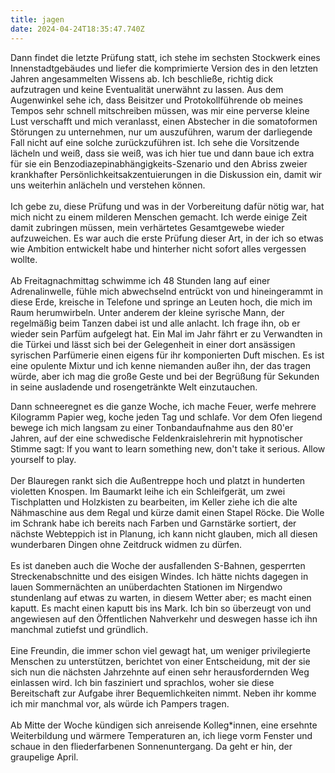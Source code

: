```yaml
---
title: jagen
date: 2024-04-24T18:35:47.740Z
---
```

Dann findet die letzte Prüfung statt, ich stehe im sechsten Stockwerk eines Innenstadtgebäudes und liefer die komprimierte Version des in den letzten Jahren angesammelten Wissens ab. Ich beschließe, richtig dick aufzutragen und keine Eventualität unerwähnt zu lassen. Aus dem Augenwinkel sehe ich, dass Beisitzer und Protokollführende ob meines Tempos sehr schnell mitschreiben müssen, was mir eine perverse kleine Lust verschafft und mich veranlasst, einen Abstecher in die somatoformen Störungen zu unternehmen, nur um auszuführen, warum der darliegende Fall nicht auf eine solche zurückzuführen ist. Ich sehe die Vorsitzende lächeln und weiß, dass sie weiß, was ich hier tue und dann baue ich extra für sie ein Benzodiazepinabhängigkeits-Szenario und den Abriss zweier krankhafter Persönlichkeitsakzentuierungen in die Diskussion ein, damit wir uns weiterhin anlächeln und verstehen können.\
\
Ich gebe zu, diese Prüfung und was in der Vorbereitung dafür nötig war, hat mich nicht zu einem milderen Menschen gemacht. Ich werde einige Zeit damit zubringen müssen, mein verhärtetes Gesamtgewebe wieder aufzuweichen. Es war auch die erste Prüfung dieser Art, in der ich so etwas wie Ambition entwickelt habe und hinterher nicht sofort alles vergessen wollte.\
\
Ab Freitagnachmittag schwimme ich 48 Stunden lang auf einer Adrenalinwelle, fühle mich abwechselnd entrückt von und hineingerammt in diese Erde, kreische in Telefone und springe an Leuten hoch, die mich im Raum herumwirbeln. Unter anderem der kleine syrische Mann, der regelmäßig beim Tanzen dabei ist und alle anlacht. Ich frage ihn, ob er wieder sein Parfüm aufgelegt hat. Ein Mal im Jahr fährt er zu Verwandten in die Türkei und lässt sich bei der Gelegenheit in einer dort ansässigen syrischen Parfümerie einen eigens für ihr komponierten Duft mischen. Es ist eine opulente Mixtur und ich kenne niemanden außer ihn, der das tragen würde, aber ich mag die große Geste und bei der Begrüßung für Sekunden in seine ausladende und rosengetränkte Welt einzutauchen.

Dann schneeregnet es die ganze Woche, ich mache Feuer, werfe mehrere Kilogramm Papier weg, koche jeden Tag und schlafe. Vor dem Ofen liegend bewege ich mich langsam zu einer Tonbandaufnahme aus den 80'er Jahren, auf der eine schwedische Feldenkraislehrerin mit hypnotischer Stimme sagt: If you want to learn something new, don't take it serious. Allow yourself to play.\
\
Der Blauregen rankt sich die Außentreppe hoch und platzt in hunderten violetten Knospen. Im Baumarkt leihe ich ein Schleifgerät, um zwei Tischplatten und Holzkisten zu bearbeiten, im Keller ziehe ich die alte Nähmaschine aus dem Regal und kürze damit einen Stapel Röcke. Die Wolle im Schrank habe ich bereits nach Farben und Garnstärke sortiert, der nächste Webteppich ist in Planung, ich kann nicht glauben, mich all diesen wunderbaren Dingen ohne Zeitdruck widmen zu dürfen.\
\
Es ist daneben auch die Woche der ausfallenden S-Bahnen, gesperrten Streckenabschnitte und des eisigen Windes. Ich hätte nichts dagegen in lauen Sommernächten an unüberdachten Stationen im Nirgendwo stundenlang auf etwas zu warten, in diesem Wetter aber; es macht einen kaputt. Es macht einen kaputt bis ins Mark. Ich bin so überzeugt von und angewiesen auf den Öffentlichen Nahverkehr und deswegen hasse ich ihn manchmal zutiefst und gründlich.\
\
Eine Freundin, die immer schon viel gewagt hat, um weniger privilegierte Menschen zu unterstützen, berichtet von einer Entscheidung, mit der sie sich nun die nächsten Jahrzehnte auf einen sehr herausfordernden Weg einlassen wird. Ich bin fasziniert und sprachlos, woher sie diese Bereitschaft zur Aufgabe ihrer Bequemlichkeiten nimmt. Neben ihr komme ich mir manchmal vor, als würde ich Pampers tragen.\
\
Ab Mitte der Woche kündigen sich anreisende Kolleg*innen, eine ersehnte Weiterbildung und wärmere Temperaturen an, ich liege vorm Fenster und schaue in den fliederfarbenen Sonnenuntergang. Da geht er hin, der graupelige April.